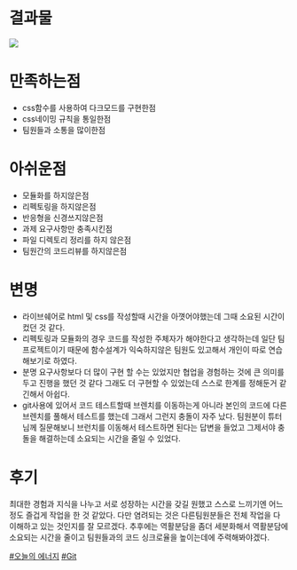 # 결과물

![](https://velog.velcdn.com/images/peechulchul/post/518b811d-667f-429f-9c49-5aaf7477c66f/image.png)

# 만족하는점

- css함수를 사용하여 다크모드를 구현한점
- css네이밍 규칙을 통일한점
- 팀원들과 소통을 많이한점

# 아쉬운점

- 모듈화를 하지않은점
- 리펙토링을 하지않은점
- 반응형을 신경쓰지않은점
- 과제 요구사항만 충족시킨점
- 파일 디렉토리 정리를 하지 않은점
- 팀원간의 코드리뷰를 하지않은점

# 변명

- 라이브쉐어로 html 및 css를 작성할때 시간을 아꼇어야했는데 그때 소요된 시간이 컸던 것 같다.
- 리펙토링과 모듈화의 경우 코드를 작성한 주체자가 해야한다고 생각하는데 일단
  팀프로젝트이기 때문에 함수설계가 익숙하지않은 팀원도 있고해서 개인이 따로 연습해보기로 하였다.
- 분명 요구사항보다 더 많이 구현 할 수는 있었지만 협업을 경험하는 것에 큰 의미를 두고 진행을 했던 것 같다 그래도 더 구현할 수 있었는데 스스로 한계를 정해둔거 같긴해서 아쉽다.
- git사용에 있어서 코드 테스트할때 브렌치를 이동하는게 아니라 본인의 코드에 다른 브렌치를 풀해서 테스트를 했는데 그래서 그런지 충돌이 자주 났다.
  팀원분이 튜터님께 질문해보니 브런치를 이동해서 테스트하면 된다는 답변을 들었고 그제서야 충돌을 해결하는데 소요되는 시간을 줄일 수 있었다.

# 후기

최대한 경험과 지식을 나누고 서로 성장하는 시간을 갖길 원했고 스스로 느끼기엔 어느정도 즐겁게 작업을 한 것 같았다.
다만 염려되는 것은 다른팀원분들은 전체 작업을 다 이해하고 있는 것인지를 잘 모르겠다.
추후에는 역활분담을 좀더 세분화해서 역활분담에 소요되는 시간을 줄이고 팀원들과의 코드 싱크로율을 높이는데에 주력해봐야겠다.

[#오늘의 에너지](https://www.youtube.com/watch?v=vmDDOFXSgAs) [#Git](https://github.com/MaJinWoo/06-Team-Project)
